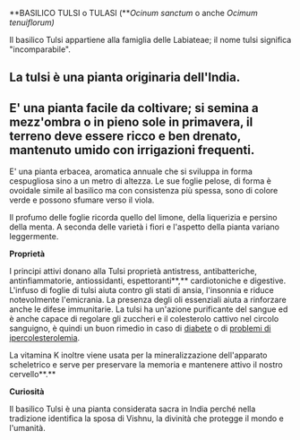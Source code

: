 **BASILICO TULSI o TULASI (***Ocinum sanctum* o anche *Ocimum
tenuiflorum)*

Il basilico Tulsi appartiene alla famiglia delle Labiateae; il nome
tulsi significa "incomparabile".

## La tulsi è una pianta originaria dell\'India.

## E' una pianta facile da coltivare; si semina a mezz'ombra o in pieno sole in primavera, il terreno deve essere ricco e ben drenato, mantenuto umido con irrigazioni frequenti.

E' una pianta erbacea, aromatica annuale che si sviluppa in
forma cespugliosa sino a un metro di altezza. Le sue foglie pelose, di
forma è ovoidale simile al basilico ma con consistenza più spessa, sono
di colore verde e possono sfumare verso il viola.

Il profumo delle foglie ricorda quello del limone, della liquerizia e
persino della menta. A seconda delle varietà i fiori e l\'aspetto della
pianta variano leggermente.

**Proprietà**

I principi attivi donano alla Tulsi proprietà antistress,
antibatteriche, antinfiammatorie, antiossidanti, espettoranti**,**
cardiotoniche e digestive. L\'infuso di foglie di tulsi aiuta
contro gli stati di ansia, l\'insonnia e riduce notevolmente
l\'emicrania. La presenza degli oli essenziali aiuta a
rinforzare anche le difese immunitarie. La tulsi ha un\'azione
purificante del sangue ed è anche capace di regolare gli zuccheri e il
colesterolo cattivo nel circolo sanguigno, è quindi un buon rimedio in
caso di
[diabete](https://www.cure-naturali.it/enciclopedia-naturale/salute/naturopatia/diabete.html)
o di [problemi di
ipercolesterolemia](https://www.cure-naturali.it/admin/articles/Candida,%20tutti%20gli%20accorgimenti%20da%20avere).

La vitamina K inoltre viene usata per la mineralizzazione dell\'apparato
scheletrico e serve per preservare la memoria e mantenere attivo il
nostro cervello**.**

**Curiosità**

Il basilico Tulsi è una pianta considerata sacra in India perché nella
tradizione identifica la sposa di Vishnu, la divinità che protegge il
mondo e l'umanità.
